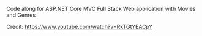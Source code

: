 Code along for ASP.NET Core MVC Full Stack Web application with Movies and Genres

Credit: https://www.youtube.com/watch?v=RkTGtYEACpY
